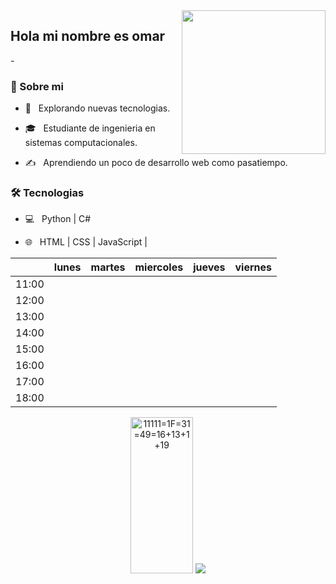 <img align='right' src="https://media.giphy.com/media/M9gbBd9nbDrOTu1Mqx/giphy.gif" width="230">

## Hola mi nombre es omar


-<h3>👨 Sobre mi </h3>



- 🤔 &nbsp; Explorando nuevas tecnologias.

- 🎓 &nbsp; Estudiante de ingenieria en sistemas computacionales.

- ✍️ &nbsp; Aprendiendo un poco  de desarrollo web como pasatiempo.



<h3>🛠 Tecnologias</h3>



- 💻 &nbsp; Python | C#

- 🌐 &nbsp; HTML | CSS | JavaScript | 


|       |           lunes          |          martes          |         miercoles        |          jueves          |          viernes         |
|-------|:------------------------:|:------------------------:|:------------------------:|:------------------------:|:------------------------:|
| 11:00 |                          |                          |                          |                          |                          |
| 12:00 |                          |                          |                          |                          |                          |
| 13:00 |                          |                          |                          |                          |                          |
| 14:00 |                          |                          |                          |                          |                          |
| 15:00 |                          |                          |                          |                          |                          |
| 16:00 |                          |                          |                          |                          |                          |
| 17:00 |                          |                          |                          |                          |                          |
| 18:00 |                          |                          |                          |                          |                          |


<p align="center">
 
<img src="https://user-images.githubusercontent.com/72781778/210324717-a3e280ba-31a9-447c-9495-a6045d5e51e4.png" title="11111=1F=31=49=16+13+1+19" width="100" height="250">
 <img src="https://blogger.googleusercontent.com/img/b/R29vZ2xl/AVvXsEiL-MJwV-_kGT4x_gL4jfOPPHiCWzuKQrbHEwvzgh7KC2rGW3ifmabzdD373qFHE_n5mAZbAQeyshQlo_ABEyrVyfKlrC9zg7jy4wbeTh78IaSiWHDSUqFdsWocXjeTWwiOS5A1V6ZbmCo0pEXW_DUcVt7uRKN2BV0HcTa7rLd7HkMZC48dQti247So/w945-h600-p-k-no-nu/ncmgp.png">
 
</p>

